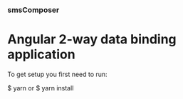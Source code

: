 ### smsComposer

# Angular 2-way data binding application

To get setup you first need to run:

$ yarn or $ yarn install
